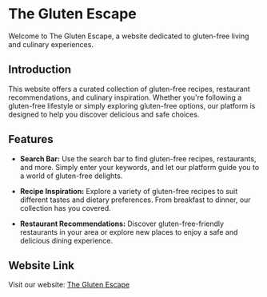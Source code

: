 # The Gluten Escape

Welcome to The Gluten Escape, a website dedicated to gluten-free living and culinary experiences.

## Introduction

This website offers a curated collection of gluten-free recipes, restaurant recommendations, and culinary inspiration. Whether you're following a gluten-free lifestyle or simply exploring gluten-free options, our platform is designed to help you discover delicious and safe choices.

## Features

- **Search Bar:**
  Use the search bar to find gluten-free recipes, restaurants, and more. Simply enter your keywords, and let our platform guide you to a world of gluten-free delights.

- **Recipe Inspiration:**
  Explore a variety of gluten-free recipes to suit different tastes and dietary preferences. From breakfast to dinner, our collection has you covered.

- **Restaurant Recommendations:**
  Discover gluten-free-friendly restaurants in your area or explore new places to enjoy a safe and delicious dining experience.

## Website Link

Visit our website: [The Gluten Escape](https://theglutenescape.netlify.app/)
